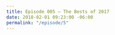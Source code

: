 ```yaml
---
title: Episode 005 – The Bests of 2017
date: 2018-02-01 09:23:00 -06:00
permalink: "/episode/5"
---
```


